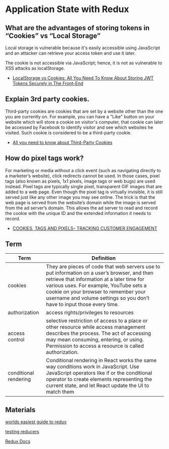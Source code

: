 # Application State with Redux

## What are the advantages of storing tokens in “Cookies” vs “Local Storage”

Local storage is vulnerable because it's easily accessible using JavaScript and an attacker can retrieve your access token and use it later.

The cookie is not accessible via JavaScript; hence, it is not as vulnerable to XSS attacks as localStorage.

- [LocalStorage vs Cookies: All You Need To Know About Storing JWT Tokens Securely in The Front-End](https://dev.to/cotter/localstorage-vs-cookies-all-you-need-to-know-about-storing-jwt-tokens-securely-in-the-front-end-15id#:~:text=Local%20storage%20is%20vulnerable%20because,attacks%20involving%20your%20access%20token.)

## Explain 3rd party cookies.

Third-party cookies are cookies that are set by a website other than the one you are currently on. For example, you can have a "Like" button on your website which will store a cookie on visitor's computer, that cookie can later be accessed by Facebook to identify visitor and see which websites he visited. Such cookie is considered to be a third-party cookie.

- [All you need to know about Third-Party Cookies](https://cookie-script.com/all-you-need-to-know-about-third-party-cookies.html#:~:text=Third%2Dparty%20cookies%20are%20cookies,see%20which%20websites%20he%20visited.)

## How do pixel tags work?

For marketing or media without a click event (such as navigating directly to a marketer’s website), click redirects cannot be used. In those cases, pixel tags (also known as pixels, 1x1 pixels, image tags or web bugs) are used instead. Pixel tags are typically single pixel, transparent GIF images that are added to a web page. Even though the pixel tag is virtually invisible, it is still served just like any other image you may see online. The trick is that the web page is served from the website’s domain while the image is served from the ad server’s domain. This allows the ad server to read and record the cookie with the unique ID and the extended information it needs to record.

- [COOKIES, TAGS AND PIXELS– TRACKING CUSTOMER ENGAGEMENT](https://resources.marketingeffectiveness.nielsen.com/blog/cookies-tags-pixels-tracking-customer-engagement#:~:text=Pixel%20tags%20are%20typically%20single,image%20you%20may%20see%20online.)

## Term

| Term | Definition |
| ------- | ----------------- |
|cookies| They are pieces of code that web servers use to put information on a user’s browser, and then retrieve that information at a later time for various uses. For example, YouTube sets a cookie on your browser to remember your username and volume settings so you don’t have to input those every time.|
|authorization|access rights/privileges to resources|
|access control|selective restriction of access to a place or other resource while access management describes the process. The act of accessing may mean consuming, entering, or using. Permission to access a resource is called authorization.|
|conditional rendering|Conditional rendering in React works the same way conditions work in JavaScript. Use JavaScript operators like if or the conditional operator to create elements representing the current state, and let React update the UI to match them|

## Materials

[worlds easiest guide to redux](https://www.freecodecamp.org/news/understanding-redux-the-worlds-easiest-guide-to-beginning-redux-c695f45546f6/)

[testing reducers](https://medium.com/@netxm/testing-redux-reducers-with-jest-6653abbfe3e1)

[Redux Docs](https://redux.js.org/)